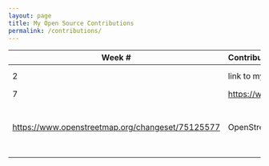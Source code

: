 ```yaml
---
layout: page
title: My Open Source Contributions
permalink: /contributions/
---
```


<!--
Type of the contribution should be "Wikipedia edit", "OpenStreet Map feature", "Project Documentation", "Project Code", "Blog Edit", etc.

The description should include a brief summary of what you did.

Replace the first row below with your contribution.

-->





| Week #       | Contribution (Link)  | Type  | Description |
|---|:---|:---|:---|
|  2   | link to my contribution    | Blog Edit    |   I fixed a broken link.    |
|  7   |  https://www.openstreetmap.org/changeset/75127404
https://www.openstreetmap.org/changeset/75125577| OpenStreet Map Edit    | I included some features and modified some buildings in my neighbourhood.     |
|     |     |     |      |
